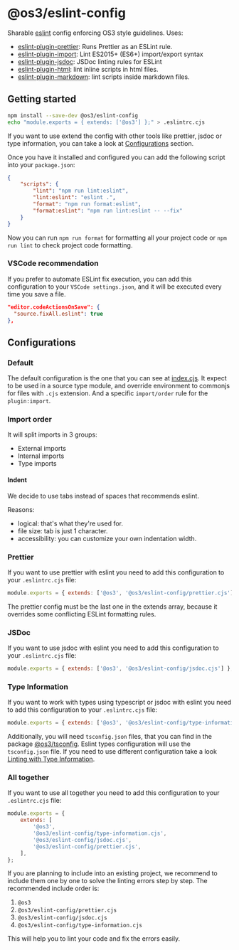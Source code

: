 # @os3/eslint-config

Sharable [eslint](https://eslint.org/) config enforcing OS3 style guidelines. Uses:

- [eslint-plugin-prettier](https://www.npmjs.com/package/eslint-plugin-prettier): Runs Prettier as an ESLint rule.
- [eslint-plugin-import](https://www.npmjs.com/package/eslint-plugin-import): Lint ES2015+ (ES6+) import/export syntax
- [eslint-plugin-jsdoc](https://www.npmjs.com/package/eslint-plugin-jsdoc): JSDoc linting rules for ESLint
- [eslint-plugin-html](https://www.npmjs.com/package/eslint-plugin-html): lint inline scripts in html files.
- [eslint-plugin-markdown](https://www.npmjs.com/package/eslint-plugin-markdown): lint scripts inside markdown files.

## Getting started

```bash
npm install --save-dev @os3/eslint-config
echo "module.exports = { extends: ['@os3'] };" > .eslintrc.cjs
```

If you want to use extend the config with other tools like prettier, jsdoc or type information, you can take a look at [Configurations](#configurations) section.

Once you have it installed and configured you can add the following script into your `package.json`:

```json
{
	"scripts": {
		"lint": "npm run lint:eslint",
		"lint:eslint": "eslint .",
		"format": "npm run format:eslint",
		"format:eslint": "npm run lint:eslint -- --fix"
	}
}
```

Now you can run `npm run format` for formatting all your project code or `npm run lint` to check project code formatting.

### VSCode recommendation

If you prefer to automate ESLint fix execution, you can add this configuration to your `VSCode settings.json`, and it will be executed every time you save a file.

```json
"editor.codeActionsOnSave": {
  "source.fixAll.eslint": true
},
```

## Configurations

### Default

The default configuration is the one that you can see at [index.cjs](index.cjs). It expect to be used in a source type module, and override environment to commonjs for files with `.cjs` extension. And a specific `import/order` rule for the `plugin:import`.

### Import order

It will split imports in 3 groups:

- External imports
- Internal imports
- Type imports

#### Indent

We decide to use tabs instead of spaces that recommends eslint.

Reasons:

- logical: that's what they're used for.
- file size: tab is just 1 character.
- accessibility: you can customize your own indentation width.

### Prettier

If you want to use prettier with eslint you need to add this configuration to your `.eslintrc.cjs` file:

```js
module.exports = { extends: ['@os3', '@os3/eslint-config/prettier.cjs'] };
```

The prettier config must be the last one in the extends array, because it overrides some conflicting ESLint formatting rules.

### JSDoc

If you want to use jsdoc with eslint you need to add this configuration to your `.eslintrc.cjs` file:

```js
module.exports = { extends: ['@os3', '@os3/eslint-config/jsdoc.cjs'] };
```

### Type Information

If you want to work with types using typescript or jsdoc with eslint you need to add this configuration to your `.eslintrc.cjs` file:

```js
module.exports = { extends: ['@os3', '@os3/eslint-config/type-information.cjs'] };
```

Additionally, you will need `tsconfig.json` files, that you can find in the package [@os3/tsconfig](../tsconfig/README.md). Eslint types configuration will use the `tsconfig.json` file. If you need to use different configuration take a look [Linting with Type Information](https://typescript-eslint.io/linting/typed-linting/).

### All together

If you want to use all together you need to add this configuration to your `.eslintrc.cjs` file:

```js
module.exports = {
	extends: [
		'@os3',
		'@os3/eslint-config/type-information.cjs',
		'@os3/eslint-config/jsdoc.cjs',
		'@os3/eslint-config/prettier.cjs',
	],
};
```

If you are planning to include into an existing project, we recommend to include them one by one to solve the linting errors step by step. The recommended include order is:

1. `@os3`
2. `@os3/eslint-config/prettier.cjs`
3. `@os3/eslint-config/jsdoc.cjs`
4. `@os3/eslint-config/type-information.cjs`

This will help you to lint your code and fix the errors easily.
